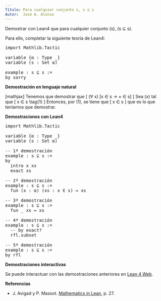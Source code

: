```yaml
---
Título: Para cualquier conjunto s, s ⊆ s
Autor:  José A. Alonso
---
```


Demostrar con Lean4 que para cualquier conjunto \(s\), \(s ⊆ s\).

Para ello, completar la siguiente teoría de Lean4:

<pre lang="lean">
import Mathlib.Tactic

variable {α : Type _}
variable (s : Set α)

example : s ⊆ s :=
by sorry
</pre>
<!--more-->

<b>Demostración en lenguaje natural</b>

[mathjax]
Tenemos que demostrar que
\[ (∀ x) [x ∈ s → × ∈ s] \]
Sea \(x\) tal que
\[ x ∈ s \tag{1} \]
Entonces, por (1), se tiene que
\[ x ∈ s \]
que es lo que teníamos que demostrar.

<b>Demostraciones con Lean4</b>

<pre lang="lean">
import Mathlib.Tactic

variable {α : Type _}
variable (s : Set α)

-- 1ª demostración
example : s ⊆ s :=
by
  intro x xs
  exact xs

-- 2ª demostración
example : s ⊆ s :=
  fun (x : α) (xs : x ∈ s) ↦ xs

-- 3ª demostración
example : s ⊆ s :=
  fun _ xs ↦ xs

-- 4ª demostración
example : s ⊆ s :=
  -- by exact?
  rfl.subset

-- 5ª demostración
example : s ⊆ s :=
by rfl
</pre>

<b>Demostraciones interactivas</b>

Se puede interactuar con las demostraciones anteriores en <a href="https://live.lean-lang.org/#url=https://raw.githubusercontent.com/jaalonso/Calculemus2/main/src/Propiedad_reflexiva_del_subconjunto.lean" rel="noopener noreferrer" target="_blank">Lean 4 Web</a>.

<b>Referencias</b>

<ul>
<li> J. Avigad y P. Massot. <a href="https://bit.ly/3U4UjBk">Mathematics in Lean</a>, p. 27.</li>
</ul>
